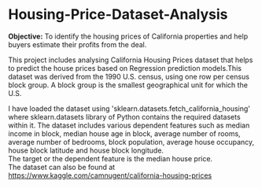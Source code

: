 # Housing-Price-Dataset-Analysis

**Objective:** To identify the housing prices of California properties and help buyers estimate their profits from the deal.

This project includes analysing California Housing Prices dataset that helps to predict the house prices based on Regression prediction models.This dataset was derived from the 1990 U.S. census, using one row per census block group. A block group is the smallest geographical unit for which the U.S.<br>

I have loaded the dataset using 'sklearn.datasets.fetch_california_housing'  where sklearn.datasets library of Python contains the required datasets within it. The dataset includes various dependent features such as  median income in block, median house age in block, average number of rooms, average number of bedrooms, block population, average house occupancy, house block latitude and house block longitude.<br>
The target or the dependent feature is the median house price.<br>
The dataset can also be found at https://www.kaggle.com/camnugent/california-housing-prices
   
